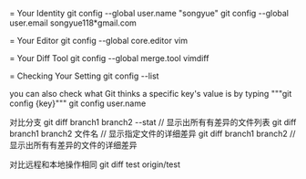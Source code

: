 = Your Identity
git config --global user.name "songyue" 
git config --global user.email songyue118*gmail.com 

= Your Editor
git config --global core.editor vim

= Your Diff Tool
git config --global merge.tool vimdiff

= Checking Your Setting
git config --list

you can also check what Git thinks a specific key's value is by typing """git config {key}"""
git config user.name

对比分支 
git diff branch1 branch2 --stat // 显示出所有有差异的文件列表
git diff branch1 branch2 文件名 // 显示指定文件的详细差异
git diff branch1 branch2 // 显示出所有有差异的文件的详细差异

对比远程和本地操作相同
git diff test origin/test
